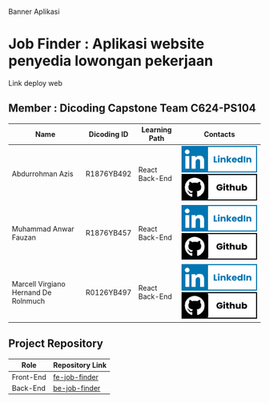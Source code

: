 Banner Aplikasi

# Job Finder : Aplikasi website penyedia lowongan pekerjaan
Link deploy web

## Member : Dicoding Capstone Team C624-PS104

| Name                                 | Dicoding ID | Learning Path      | Contacts                                                                                                                                                                                |
| ------------------------------------ | ----------- | ------------------ | --------------------------------------------------------------------------------------------------------------------------------------------------------------------------------------- |
| Abdurrohman Azis                     | R1876YB492 | React Back-End | [![Abdurrohman Azis](https://github.com/Job-Finder-C624-PS104/.github/blob/main/profile/linkedin.png)](https://www.linkedin.com/in/abdurrohmanazis/) [![Azzaxy1](https://github.com/Job-Finder-C624-PS104/.github/blob/main/profile/github.png)](https://github.com/Azzaxy1)  |
| Muhammad Anwar Fauzan                | R1876YB457 | React Back-End | [![Muhammad Anwar Fauzan](https://github.com/Job-Finder-C624-PS104/.github/blob/main/profile/linkedin.png)](https://linkedin.com/in/anwarfauzann/) [![Anuraaaa](https://github.com/Job-Finder-C624-PS104/.github/blob/main/profile/github.png)](https://github.com/Anuraaaa)  |
| Marcell Virgiano Hernand De Rolnmuch | R0126YB497 | React Back-End | [![Marcell Virgiano Hernand De Rolnmuch](https://github.com/Job-Finder-C624-PS104/.github/blob/main/profile/linkedin.png)](https://www.linkedin.com/in/marcellv/) [![aclrdhv](https://github.com/Job-Finder-C624-PS104/.github/blob/main/profile/github.png)](https://github.com/aclrdhv)  |


## Project Repository
| Role                                 | Repository Link                                                                           |
| ------------------------------------ | ----------------------------------------------------------------------------------------- |
| Front-End                            | [fe-job-finder](https://github.com/Job-Finder-C624-PS104/fe-job-finder)                   |
| Back-End                             | [be-job-finder](https://github.com/Job-Finder-C624-PS104/be-job-finder)                   |
